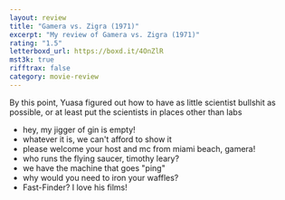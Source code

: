 ```yaml
---
layout: review
title: "Gamera vs. Zigra (1971)"
excerpt: "My review of Gamera vs. Zigra (1971)"
rating: "1.5"
letterboxd_url: https://boxd.it/4OnZlR
mst3k: true
rifftrax: false
category: movie-review
---
```


By this point, Yuasa figured out how to have as little scientist bullshit as possible, or at least put the scientists in places other than labs

- hey, my jigger of gin is empty!
- whatever it is, we can't afford to show it
- please welcome your host and mc from miami beach, gamera!
- who runs the flying saucer, timothy leary?
- we have the machine that goes "ping"
- why would you need to iron your waffles?
- Fast-Finder? I love his films!
